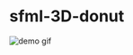 # sfml-3D-donut

![demo gif](https://github.com/saadman-sakib/sfml-3D-donut/blob/aac5f3783126c408ed23c251c0dc8b6868aca0b6/demo.gif)